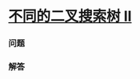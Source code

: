# [不同的二叉搜索树 II](https://leetcode-cn.com/problems/unique-binary-search-trees-ii)

### 问题



### 解答

```

```

